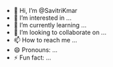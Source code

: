 - 👋 Hi, I’m @SavitriKmar
- 👀 I’m interested in ...
- 🌱 I’m currently learning ...
- 💞️ I’m looking to collaborate on ...
- 📫 How to reach me ...
- 😄 Pronouns: ...
- ⚡ Fun fact: ...

<!---
SavitriKmar/SavitriKmar is a ✨ special ✨ repository because its `README.md` (this file) appears on your GitHub profile.
You can click the Preview link to take a look at your changes.
--->
